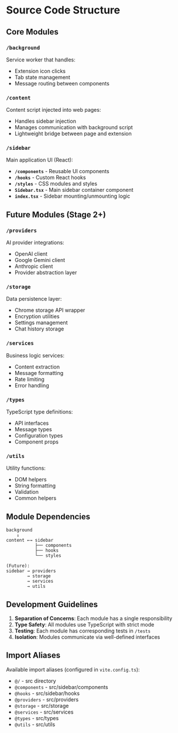 # Source Code Structure

## Core Modules

### `/background`

Service worker that handles:

- Extension icon clicks
- Tab state management
- Message routing between components

### `/content`

Content script injected into web pages:

- Handles sidebar injection
- Manages communication with background script
- Lightweight bridge between page and extension

### `/sidebar`

Main application UI (React):

- **`/components`** - Reusable UI components
- **`/hooks`** - Custom React hooks
- **`/styles`** - CSS modules and styles
- **`Sidebar.tsx`** - Main sidebar container component
- **`index.tsx`** - Sidebar mounting/unmounting logic

## Future Modules (Stage 2+)

### `/providers`

AI provider integrations:

- OpenAI client
- Google Gemini client
- Anthropic client
- Provider abstraction layer

### `/storage`

Data persistence layer:

- Chrome storage API wrapper
- Encryption utilities
- Settings management
- Chat history storage

### `/services`

Business logic services:

- Content extraction
- Message formatting
- Rate limiting
- Error handling

### `/types`

TypeScript type definitions:

- API interfaces
- Message types
- Configuration types
- Component props

### `/utils`

Utility functions:

- DOM helpers
- String formatting
- Validation
- Common helpers

## Module Dependencies

```
background
    ↓
content ←→ sidebar
           ├── components
           ├── hooks
           └── styles

(Future):
sidebar → providers
        → storage
        → services
        → utils
```

## Development Guidelines

1. **Separation of Concerns**: Each module has a single responsibility
2. **Type Safety**: All modules use TypeScript with strict mode
3. **Testing**: Each module has corresponding tests in `/tests`
4. **Isolation**: Modules communicate via well-defined interfaces

## Import Aliases

Available import aliases (configured in `vite.config.ts`):

- `@/` - src directory
- `@components` - src/sidebar/components
- `@hooks` - src/sidebar/hooks
- `@providers` - src/providers
- `@storage` - src/storage
- `@services` - src/services
- `@types` - src/types
- `@utils` - src/utils
